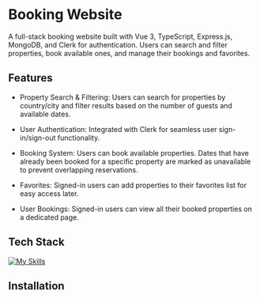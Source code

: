 # Booking Website

A full-stack booking website built with Vue 3, TypeScript, Express.js, MongoDB, and Clerk for authentication. Users can search and filter properties, book available ones, and manage their bookings and favorites.

## Features
* Property Search & Filtering:
Users can search for properties by country/city and filter results based on the number of guests and available dates.

* User Authentication:
Integrated with Clerk for seamless user sign-in/sign-out functionality.

* Booking System:
Users can book available properties. Dates that have already been booked for a specific property are marked as unavailable to prevent overlapping reservations.

* Favorites:
Signed-in users can add properties to their favorites list for easy access later.

* User Bookings:
Signed-in users can view all their booked properties on a dedicated page.

## Tech Stack
[![My Skills](https://skillicons.dev/icons?i=vue,css,ts,mongodb,nodejs,express)](https://skillicons.dev)

## Installation
